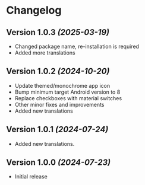 Changelog
==========

Version 1.0.3 *(2025-03-19)*
----------------------------

* Changed package name, re-installation is required
* Added more translations

Version 1.0.2 *(2024-10-20)*
----------------------------

* Update themed/monochrome app icon
* Bump minimum target Android version to 8
* Replace checkboxes with material switches
* Other minor fixes and improvements
* Added new translations

Version 1.0.1 *(2024-07-24)*
----------------------------

* Added new translations.

Version 1.0.0 *(2024-07-23)*
----------------------------

* Initial release

